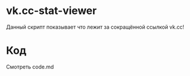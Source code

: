 # vk.cc-stat-viewer
Данный скрипт показывает что лежит за сокращённой ссылкой vk.cc!

# Код
Смотреть code.md
